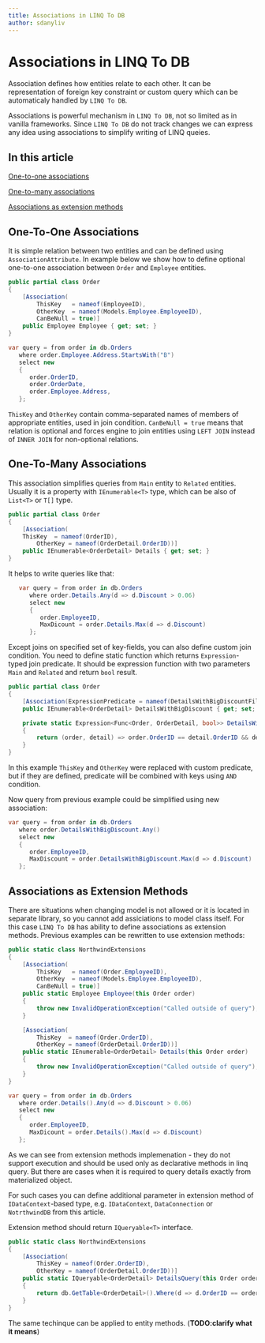 ```yaml
---
title: Associations in LINQ To DB
author: sdanyliv
---
```

# Associations in LINQ To DB

Association defines how entities relate to each other. It can be representation of foreign key constraint or custom query which can be automaticaly handled by `LINQ To DB`.

Associations is powerful mechanism in `LINQ To DB`, not so limited as in vanilla frameworks. Since `LINQ To DB` do not track changes we can express any idea using associations to simplify writing of LINQ queies.

## In this article

[One-to-one associations](#one-to-one-associations)

[One-to-many associations](#one-to-many-associations)

[Associations as extension methods](#associations-as-extension-methods)

## One-To-One Associations

It is simple relation between two entities and can be defined using `AssociationAttribute`.
In example below we show how to define optional one-to-one association between `Order` and `Employee` entities.

```cs
public partial class Order
{
    [Association(
        ThisKey   = nameof(EmployeeID),
        OtherKey  = nameof(Models.Employee.EmployeeID),
        CanBeNull = true)]
    public Employee Employee { get; set; }
}

```

```cs
var query = from order in db.Orders
   where order.Employee.Address.StartsWith("B")
   select new
   {
      order.OrderID,
      order.OrderDate,
      order.Employee.Address,
   };
```

`ThisKey` and `OtherKey` contain comma-separated names of members of appropriate entities, used in join condition. `CanBeNull = true` means that relation is optional and forces engine to join entities using `LEFT JOIN` instead of `INNER JOIN` for non-optional relations.

## One-To-Many Associations

This association simplifies queries from `Main` entity to `Related` entities. Usually it is a property with `IEnumerable<T>` type, which can be also of `List<T>` or `T[]` type.

```cs
public partial class Order
{
    [Association(
	ThisKey  = nameof(OrderID),
        OtherKey = nameof(OrderDetail.OrderID))]
    public IEnumerable<OrderDetail> Details { get; set; }
}
```

It helps to write queries like that:

```cs
   var query = from order in db.Orders
      where order.Details.Any(d => d.Discount > 0.06)
      select new
      {
         order.EmployeeID,
         MaxDicount = order.Details.Max(d => d.Discount)
      };

```

Except joins on specified set of key-fields, you can also define custom join condition. You need to define static function which returns `Expression`-typed join predicate. It should be expression function with two parameters `Main` and `Related` and return `bool` result.

```cs
public partial class Order
{
    [Association(ExpressionPredicate = nameof(DetailsWithBigDiscountFilter))]
    public IEnumerable<OrderDetail> DetailsWithBigDiscount { get; set; }

    private static Expression<Func<Order, OrderDetail, bool>> DetailsWithBigDiscountFilter()
    {
        return (order, detail) => order.OrderID == detail.OrderID && detail.Discount > 0.06;
    }
}
```

In this example `ThisKey` and `OtherKey` were replaced with custom predicate, but if they are defined, predicate will be combined with keys using `AND` condition.

Now query from previous example could be simplified using new association:

```cs
var query = from order in db.Orders
   where order.DetailsWithBigDiscount.Any()
   select new
   {
      order.EmployeeID,
      MaxDiscount = order.DetailsWithBigDiscount.Max(d => d.Discount)
   };
```

## Associations as Extension Methods

There are situations when changing model is not allowed or it is located in separate library, so you cannot add assiciations to model class itself.
For this case `LINQ To DB` has ability to define associations as extension methods.
Previous examples can be rewritten to use extension methods:

```cs
public static class NorthwindExtensions
{
    [Association(
        ThisKey   = nameof(Order.EmployeeID),
        OtherKey  = nameof(Models.Employee.EmployeeID),
        CanBeNull = true)]
    public static Employee Employee(this Order order)
    {
        throw new InvalidOperationException("Called outside of query");
    }

    [Association(
        ThisKey  = nameof(Order.OrderID),
        OtherKey = nameof(OrderDetail.OrderID))]
    public static IEnumerable<OrderDetail> Details(this Order order)
    {
        throw new InvalidOperationException("Called outside of query");
    }
}
```

```cs
var query = from order in db.Orders
   where order.Details().Any(d => d.Discount > 0.06)
   select new
   {
      order.EmployeeID,
      MaxDicount = order.Details().Max(d => d.Discount)
   };
```

As we can see from extension methods implemenation - they do not support execution and should be used only as declarative methods in linq query.
But there are cases when it is required to query details exactly from materialized object.

For such cases you can define additional parameter in extension method of `IDataContext`-based type, e.g. `IDataContext`, `DataConnection` or `NotrthwindDB` from this article.

Extension method should return `IQueryable<T>` interface.

```cs
public static class NorthwindExtensions
{
    [Association(
        ThisKey = nameof(Order.OrderID),
        OtherKey = nameof(OrderDetail.OrderID))]
    public static IQueryable<OrderDetail> DetailsQuery(this Order order, IDataContext db)
    {
        return db.GetTable<OrderDetail>().Where(d => d.OrderID == order.OrderID);
    }
}
```

The same techinque can be applied to entity methods. (**TODO:clarify what it means**)
